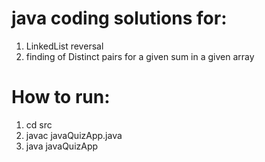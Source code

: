 # java coding solutions for:
1. LinkedList reversal
2. finding of Distinct pairs for a given sum in a given array

# How to run:
1. cd src
2. javac javaQuizApp.java
3. java javaQuizApp
